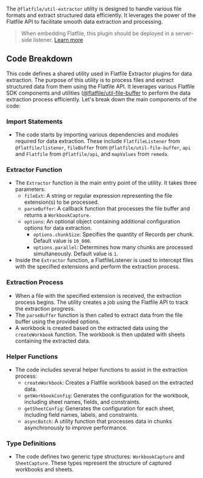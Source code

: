 <!-- START_INFOCARD -->

The `@flatfile/util-extractor` utility is designed to handle various file formats and extract structured data efficiently. It leverages the power of the Flatfile API to facilitate smooth data extraction and processing.

<!-- END_INFOCARD -->


> When embedding Flatfile, this plugin should be deployed in a server-side listener. [Learn more](/docs/orchestration/listeners#listener-types)


## Code Breakdown

This code defines a shared utility used in Flatfile Extractor plugins for data extraction. The purpose of this utility is to process files and extract structured data from them using the Flatfile API. It leverages various Flatfile SDK components and utilities ([@flatfile/util-file-buffer](/plugins/util-/file-buffer) to perform the data extraction process efficiently. Let's break down the main components of the code:

### **Import Statements**

- The code starts by importing various dependencies and modules required for data extraction. These include `FlatfileListener` from `@flatfile/listener`, `fileBuffer` from `@flatfile/util-file-buffer`, `api` and `Flatfile` from `@flatfile/api`, and `mapValues` from `remeda`.

### **Extractor Function**

- The `Extractor` function is the main entry point of the utility. It takes three parameters:
  - `fileExt`: A string or regular expression representing the file extension(s) to be processed.
  - `parseBuffer`: A callback function that processes the file buffer and returns a `WorkbookCapture`.
  - `options`: An optional object containing additional configuration options for data extraction.
    - `options.chunkSize`: Specifies the quantity of Records per chunk. Default value is `10_000`.
    - `options.parallel`: Determines how many chunks are processed simultaneously. Default value is `1`.
- Inside the `Extractor` function, a FlatfileListener is used to intercept files with the specified extensions and perform the extraction process.

### **Extraction Process**

- When a file with the specified extension is received, the extraction process begins. The utility creates a job using the Flatfile API to track the extraction progress.
- The `parseBuffer` function is then called to extract data from the file buffer using the provided options.
- A workbook is created based on the extracted data using the `createWorkbook` function. The workbook is then updated with sheets containing the extracted data.

### **Helper Functions**

- The code includes several helper functions to assist in the extraction process:
  - `createWorkbook`: Creates a Flatfile workbook based on the extracted data.
  - `getWorkbookConfig`: Generates the configuration for the workbook, including sheet names, fields, and constraints.
  - `getSheetConfig`: Generates the configuration for each sheet, including field names, labels, and constraints.
  - `asyncBatch`: A utility function that processes data in chunks asynchronously to improve performance.

### **Type Definitions**

- The code defines two generic type structures: `WorkbookCapture` and `SheetCapture`. These types represent the structure of captured workbooks and sheets.

